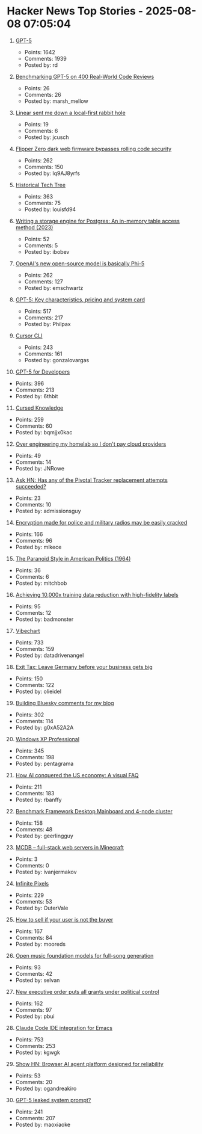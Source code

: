 # Hacker News Top Stories - 2025-08-08 07:05:04

1. [GPT-5](https://openai.com/gpt-5/)
   - Points: 1642
   - Comments: 1939
   - Posted by: rd

2. [Benchmarking GPT-5 on 400 Real-World Code Reviews](https://www.qodo.ai/blog/benchmarking-gpt-5-on-real-world-code-reviews-with-the-pr-benchmark/)
   - Points: 26
   - Comments: 26
   - Posted by: marsh_mellow

3. [Linear sent me down a local-first rabbit hole](https://bytemash.net/posts/i-went-down-the-linear-rabbit-hole/)
   - Points: 19
   - Comments: 6
   - Posted by: jcusch

4. [Flipper Zero dark web firmware bypasses rolling code security](https://www.rtl-sdr.com/flipperzero-darkweb-firmware-bypasses-rolling-code-security/)
   - Points: 262
   - Comments: 150
   - Posted by: lq9AJ8yrfs

5. [Historical Tech Tree](https://www.historicaltechtree.com/)
   - Points: 363
   - Comments: 75
   - Posted by: louisfd94

6. [Writing a storage engine for Postgres: An in-memory table access method (2023)](https://notes.eatonphil.com/2023-11-01-postgres-table-access-methods.html)
   - Points: 52
   - Comments: 5
   - Posted by: ibobev

7. [OpenAI's new open-source model is basically Phi-5](https://www.seangoedecke.com/gpt-oss-is-phi-5/)
   - Points: 262
   - Comments: 127
   - Posted by: emschwartz

8. [GPT-5: Key characteristics, pricing and system card](https://simonwillison.net/2025/Aug/7/gpt-5/)
   - Points: 517
   - Comments: 217
   - Posted by: Philpax

9. [Cursor CLI](https://cursor.com/cli)
   - Points: 243
   - Comments: 161
   - Posted by: gonzalovargas

10. [GPT-5 for Developers](https://openai.com/index/introducing-gpt-5-for-developers)
   - Points: 396
   - Comments: 213
   - Posted by: 6thbit

11. [Cursed Knowledge](https://immich.app/cursed-knowledge/)
   - Points: 259
   - Comments: 60
   - Posted by: bqmjjx0kac

12. [Over engineering my homelab so I don't pay cloud providers](https://ergaster.org/posts/2025/08/04-overegineering-homelab/)
   - Points: 49
   - Comments: 14
   - Posted by: JNRowe

13. [Ask HN: Has any of the Pivotal Tracker replacement attempts succeeded?](undefined)
   - Points: 23
   - Comments: 10
   - Posted by: admissionsguy

14. [Encryption made for police and military radios may be easily cracked](https://www.wired.com/story/encryption-made-for-police-and-military-radios-may-be-easily-cracked-researchers-find/)
   - Points: 166
   - Comments: 96
   - Posted by: mikece

15. [The Paranoid Style in American Politics (1964)](https://harpers.org/archive/1964/11/the-paranoid-style-in-american-politics/)
   - Points: 36
   - Comments: 6
   - Posted by: mitchbob

16. [Achieving 10,000x training data reduction with high-fidelity labels](https://research.google/blog/achieving-10000x-training-data-reduction-with-high-fidelity-labels/)
   - Points: 95
   - Comments: 12
   - Posted by: badmonster

17. [Vibechart](https://www.vibechart.net/)
   - Points: 733
   - Comments: 159
   - Posted by: datadrivenangel

18. [Exit Tax: Leave Germany before your business gets big](https://eidel.io/exit-tax-leave-germany-before-your-business-gets-big/)
   - Points: 150
   - Comments: 122
   - Posted by: olieidel

19. [Building Bluesky comments for my blog](https://natalie.sh/posts/bluesky-comments/)
   - Points: 302
   - Comments: 114
   - Posted by: g0xA52A2A

20. [Windows XP Professional](https://win32.run/)
   - Points: 345
   - Comments: 198
   - Posted by: pentagrama

21. [How AI conquered the US economy: A visual FAQ](https://www.derekthompson.org/p/how-ai-conquered-the-us-economy-a)
   - Points: 211
   - Comments: 183
   - Posted by: rbanffy

22. [Benchmark Framework Desktop Mainboard and 4-node cluster](https://github.com/geerlingguy/ollama-benchmark/issues/21)
   - Points: 158
   - Comments: 48
   - Posted by: geerlingguy

23. [MCDB – full-stack web servers in Minecraft](https://github.com/NoahCagle/MCDB)
   - Points: 3
   - Comments: 0
   - Posted by: ivanjermakov

24. [Infinite Pixels](https://meyerweb.com/eric/thoughts/2025/08/07/infinite-pixels/)
   - Points: 229
   - Comments: 53
   - Posted by: OuterVale

25. [How to sell if your user is not the buyer](https://writings.founderlabs.io/p/how-to-sell-if-your-user-is-not-the)
   - Points: 167
   - Comments: 84
   - Posted by: mooreds

26. [Open music foundation models for full-song generation](https://map-yue.github.io/)
   - Points: 93
   - Comments: 42
   - Posted by: selvan

27. [New executive order puts all grants under political control](https://arstechnica.com/science/2025/08/new-executive-order-puts-all-grants-under-political-control/)
   - Points: 162
   - Comments: 97
   - Posted by: pbui

28. [Claude Code IDE integration for Emacs](https://github.com/manzaltu/claude-code-ide.el)
   - Points: 753
   - Comments: 253
   - Posted by: kgwgk

29. [Show HN: Browser AI agent platform designed for reliability](https://github.com/nottelabs/notte)
   - Points: 53
   - Comments: 20
   - Posted by: ogandreakiro

30. [GPT-5 leaked system prompt?](https://gist.github.com/maoxiaoke/f6d5b28f9104cd856a2622a084f46fd7)
   - Points: 241
   - Comments: 207
   - Posted by: maoxiaoke

